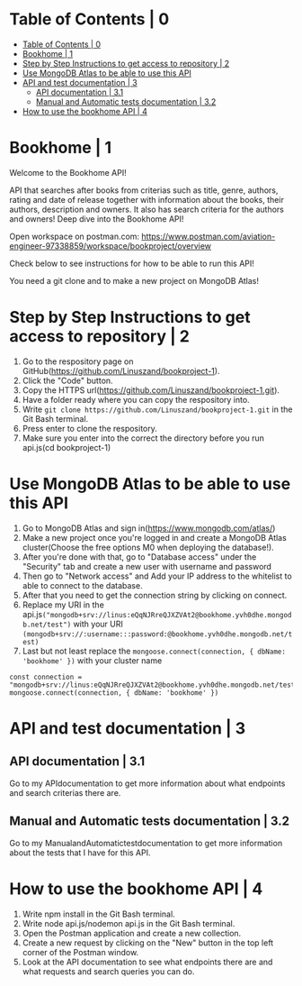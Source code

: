 # Table of Contents | 0
- [Table of Contents | 0](#table-of-contents--0)
- [Bookhome | 1](#bookhome--1)
- [Step by Step Instructions to get access to repository | 2](#step-by-step-instructions-to-get-access-to-repository--2)
- [Use MongoDB Atlas to be able to use this API](#use-mongodb-atlas-to-be-able-to-use-this-api)
- [API and test documentation | 3](#api-and-test-documentation--3)
  - [API documentation | 3.1](#api-documentation--31)
  - [Manual and Automatic tests documentation | 3.2](#manual-and-automatic-tests-documentation--32)
- [How to use the bookhome API | 4](#how-to-use-the-bookhome-api--4)

# Bookhome | 1
Welcome to the Bookhome API!

API that searches after books from criterias such as title, genre, authors, rating and date of release together with information about the books, their authors, description and owners. It also has search criteria for the authors and owners! Deep dive into the Bookhome API!

Open workspace on postman.com: https://www.postman.com/aviation-engineer-97338859/workspace/bookproject/overview

Check below to see instructions for how to be able to run this API!

You need a git clone and to make a new project on MongoDB Atlas!

# Step by Step Instructions to get access to repository | 2
1. Go to the respository page on GitHub(https://github.com/Linuszand/bookproject-1).
2. Click the "Code" button.
3. Copy the HTTPS url(https://github.com/Linuszand/bookproject-1.git).
4. Have a folder ready where you can copy the respository into.
5. Write `git clone https://github.com/Linuszand/bookproject-1.git` in the Git Bash terminal.
6. Press enter to clone the respository.
7. Make sure you enter into the correct the directory before you run api.js(cd bookproject-1)

# Use MongoDB Atlas to be able to use this API
1. Go to MongoDB Atlas and sign in(https://www.mongodb.com/atlas/)
2. Make a new project once you're logged in and create a MongoDB Atlas cluster(Choose the free options M0 when deploying the database!).
3. After you're done with that, go to "Database access" under the "Security" tab and create a new user with username and password 
4. Then go to "Network access" and Add your IP address to the whitelist to able to connect to the database.
5. After that you need to get the connection string by clicking on connect.
6. Replace my URI in the api.js`("mongodb+srv://linus:eQqNJRreQJXZVAt2@bookhome.yvh0dhe.mongodb.net/test")` with your URI `(mongodb+srv://:username:::password:@bookhome.yvh0dhe.mongodb.net/test)`
7. Last but not least replace the `mongoose.connect(connection, { dbName: 'bookhome' })` with your cluster name

```
const connection = "mongodb+srv://linus:eQqNJRreQJXZVAt2@bookhome.yvh0dhe.mongodb.net/test"
mongoose.connect(connection, { dbName: 'bookhome' })
```

# API and test documentation | 3
## API documentation | 3.1
Go to my APIdocumentation to get more information about what endpoints and search criterias there are.
## Manual and Automatic tests documentation | 3.2
Go to my ManualandAutomatictestdocumentation to get more information about the tests that I have for this API.

# How to use the bookhome API | 4
1. Write npm install in the Git Bash terminal.
3. Write node api.js/nodemon api.js in the Git Bash terminal.
2. Open the Postman application and create a new collection.
3. Create a new request by clicking on the "New" button in the top left corner of the Postman window.
4. Look at the API documentation to see what endpoints there are and what requests and search queries you can do.